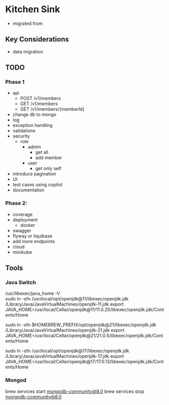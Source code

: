 # Kitchen Sink
- migrated from

## Key Considerations
* data migration

## TODO
### Phase 1
* api
    * POST /v1/members
    * GET /v1/members
    * GET /v1/members/{memberId}
* change db to mongo
* log
* exception handling
* validations
* security
    * role
        * admin
            * get all
            * add member
        * user
            * get only self
* introduce pagination 
* UI
* test cases using copilot
* documentation

### Phase 2:
* coverage
* deployment
    * docker
* swagger
* flyway or liquibase
* add more endpoints
* cloud
* minikube

## Tools

### Java Switch
/usr/libexec/java_home -V  
sudo ln -sfn /usr/local/opt/openjdk@11/libexec/openjdk.jdk /Library/Java/JavaVirtualMachines/openjdk-11.jdk
export JAVA_HOME=/usr/local/Cellar/openjdk@11/11.0.25/libexec/openjdk.jdk/Contents/Home

sudo ln -sfn $HOMEBREW_PREFIX/opt/openjdk@21/libexec/openjdk.jdk /Library/Java/JavaVirtualMachines/openjdk-21.jdk
export JAVA_HOME=/usr/local/Cellar/openjdk@21/21.0.5/libexec/openjdk.jdk/Contents/Home

sudo ln -sfn /usr/local/opt/openjdk@17/libexec/openjdk.jdk /Library/Java/JavaVirtualMachines/openjdk-17.jdk
export JAVA_HOME=/usr/local/Cellar/openjdk@17/17.0.13/libexec/openjdk.jdk/Contents/Home

### Mongod 
brew services start mongodb-community@8.0
brew services stop mongodb-community@8.0

